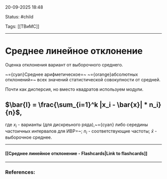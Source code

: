 
20-09-2025 18:48

Status: #child 

Tags: [[ТВиМС]]

---
# Среднее линейное отклонение

Оценка отклонения вариант от выборочного среднего. 

~={cyan}Среднее арифметическое=~ ~={orange}абсолютных отклонений=~ всех значений статистической совокупности от средней.

Почти как дисперсия, но вместо квадратов используем модули.

## $\bar{l} = \frac{\sum_{i=1}^k |x_i - \bar{x}| * n_i}{n}$,

где $x_i$ - варианты (для дискреьного ряда),~={cyan} либо середины частоичных интервалов для ИВР=~;
$n_i$ - соответствующие частоты;
$\bar{x}$ - выборочное среднее.

----
#### [[Среднее линейное отклонение - Flashcards|Link to flashcards]]



---
### References:

